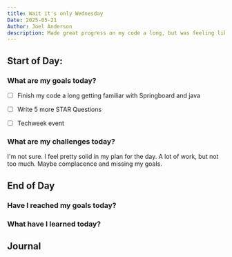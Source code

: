 ```yaml
---
title: Wait it's only Wednesday
Date: 2025-05-21
Author: Joel Anderson
description: Made great progress on my code a long, but was feeling like I needed more time, but it's only Wednesday.
---
```


## Start of Day:

### What are my goals today?
- [ ] Finish my code a long getting familiar with Springboard and java
- [ ] Write 5 more STAR Questions
- [ ] Techweek event


### What are my challenges today?
I'm not sure. I feel pretty solid in my plan for the day. A lot of work, but not too much. Maybe complacence and missing my goals.

## End of Day

### Have I reached my goals today?

### What have I learned today?

## Journal
